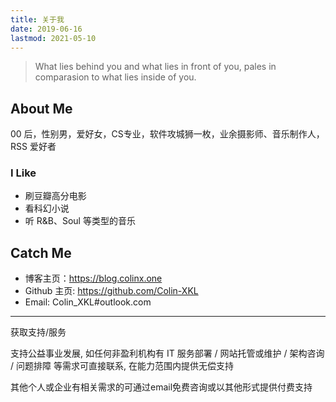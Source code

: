 ```yaml
---
title: 关于我
date: 2019-06-16
lastmod: 2021-05-10
---
```


> What lies behind you and what lies in front of you, pales in comparasion to what lies inside of you.

## About Me

00 后，性别男，爱好女，CS专业，软件攻城狮一枚，业余摄影师、音乐制作人，RSS 爱好者

### I Like

- 刷豆瓣高分电影
- 看科幻小说
- 听 R&B、Soul 等类型的音乐

## Catch Me

- 博客主页：https://blog.colinx.one
- Github 主页: https://github.com/Colin-XKL
- Email: Colin_XKL#outlook.com


---

获取支持/服务  

支持公益事业发展, 如任何非盈利机构有 IT 服务部署 / 网站托管或维护 / 架构咨询 / 问题排障 等需求可直接联系, 在能力范围内提供无偿支持  

其他个人或企业有相关需求的可通过email免费咨询或以其他形式提供付费支持